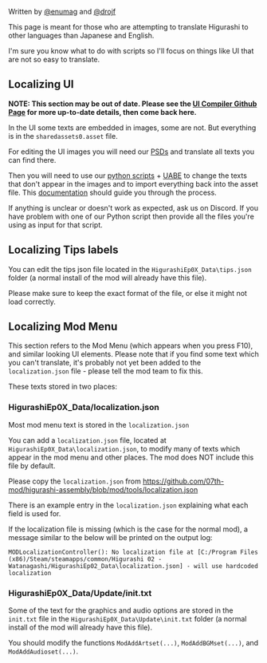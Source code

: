 Written by [@enumag](https://github.com/enumag) and [@drojf](https://github.com/drojf)

This page is meant for those who are attempting to translate Higurashi to other languages than Japanese and English.

I'm sure you know what to do with scripts so I'll focus on things like UI that are not so easy to translate.

## Localizing UI

**NOTE: This section may be out of date. Please see the [UI Compiler Github Page](https://github.com/07th-mod/ui-editing-scripts) for more up-to-date details, then come back here.**

In the UI some texts are embedded in images, some are not. But everything is in the `sharedassets0.asset` file.

For editing the UI images you will need our [PSDs](https://github.com/07th-mod/patch-releases/releases/download/developer-v1.0/translation_psds.7z) and translate all texts you can find there.

Then you will need to use our [python scripts](https://github.com/07th-mod/ui-editing-scripts) + [UABE](https://github.com/SeriousCache/UABE/releases) to change the texts that don't appear in the images and to import everything back into the asset file. This [documentation](https://github.com/07th-mod/ui-editing-scripts) should guide you through the process.

If anything is unclear or doesn't work as expected, ask us on Discord. If you have problem with one of our Python script then provide all the files you're using as input for that script.


## Localizing Tips labels

You can edit the tips json file located in the `HigurashiEp0X_Data\tips.json` folder (a normal install of the mod will already have this file).

Please make sure to keep the exact format of the file, or else it might not load correctly.

## Localizing Mod Menu

This section refers to the Mod Menu (which appears when you press F10), and similar looking UI elements. Please note that if you find some text which you can't translate, it's probably not yet been added to the `localization.json` file - please tell the mod team to fix this.

These texts stored in two places:

### HigurashiEp0X_Data/localization.json

Most mod menu text is stored in the `localization.json`

You can add a `localization.json` file, located at `HigurashiEp0X_Data\localization.json`, to modify many of texts which appear in the mod menu and other places. The mod does NOT include this file by default.

Please copy the `localization.json` from <https://github.com/07th-mod/higurashi-assembly/blob/mod/tools/localization.json>

There is an example entry in the `localization.json` explaining what each field is used for.

If the localization file is missing (which is the case for the normal mod), a message similar to the below will be printed on the output log:

`MODLocalizationController(): No localization file at [C:/Program Files (x86)/Steam/steamapps/common/Higurashi 02 - Watanagashi/HigurashiEp02_Data\localization.json] - will use hardcoded localization`

### HigurashiEp0X_Data/Update/init.txt

Some of the text for the graphics and audio options are stored in the `init.txt` file in the `HigurashiEp0X_Data\Update\init.txt` folder (a normal install of the mod will already have this file).

You should modify the functions `ModAddArtset(...)`, `ModAddBGMset(...)`, and `ModAddAudioset(...)`.
